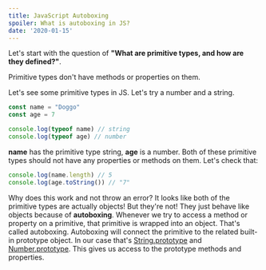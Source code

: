 ```yaml
---
title: JavaScript Autoboxing
spoiler: What is autoboxing in JS?
date: '2020-01-15'
---
```


Let's start with the question of **"What are primitive types, and how are they defined?"**.

Primitive types don't have methods or properties on them.

Let's see some primitive types in JS. Let's try a number and a string.

```js
const name = "Doggo"
const age = 7

console.log(typeof name) // string
console.log(typeof age) // number
```

**name** has the primitive type string, **age** is a number. Both of these primitive types should not have any properties or methods on them. Let's check that:

```js
console.log(name.length) // 5
console.log(age.toString()) // "7"
```

Why does this work and not throw an error? It looks like both of the primitive types are actually objects! But they're not! They just behave like objects because of **autoboxing**. Whenever we try to access a method or property on a primitive, that primitive is wrapped into an object. That's called autoboxing. Autoboxing will connect the primitive to the related built-in prototype object. In our case that's [String.prototype](https://developer.mozilla.org/en-US/docs/Web/JavaScript/Reference/Global_Objects/String) and [Number.prototype](https://developer.mozilla.org/en-US/docs/Web/JavaScript/Reference/Global_Objects/Number). This gives us access to the prototype methods and properties.